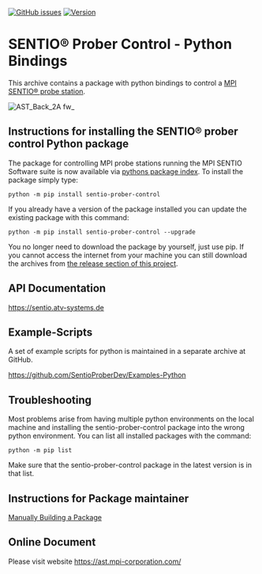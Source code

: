 [![GitHub issues](https://img.shields.io/github/issues/SentioProberDev/SentioProberControl.svg?maxAge=360)](https://github.com/SentioProberDev/SentioProberControl/issues)
[![Version](https://img.shields.io/github/release/SentioProberDev/SentioProberControl.svg?maxAge=360)](https://github.com/SentioProberDev/SentioProberControl/releases/)
# SENTIO® Prober Control - Python Bindings
This archive contains a package with python bindings to control a [MPI SENTIO® probe station](https://www.mpi-corporation.com/ast/engineering-probe-systems/mpi-sentio-software-suite/).

![AST_Back_2A fw_](https://user-images.githubusercontent.com/2202567/204108957-0c7a864a-a526-4d32-a1ca-51985a0b01c6.png)

## Instructions for installing the SENTIO® prober control Python package

The package for controlling MPI probe stations running the MPI SENTIO Software suite is now available via [pythons package index](https://pypi.org/project/sentio-prober-control/). To install the
package simply type:

```python -m pip install sentio-prober-control```

If you already have a version of the package installed you can update the existing package with this command:

```python -m pip install sentio-prober-control --upgrade```

You no longer need to download the package by yourself, just use pip. If you cannot access the internet from your machine you can still download the archives from [the release section of this project](https://github.com/SentioProberDev/SentioProberControl/releases/).

## API Documentation

https://sentio.atv-systems.de

## Example-Scripts

A set of example scripts for python is maintained in a separate archive at GitHub. 

https://github.com/SentioProberDev/Examples-Python

## Troubleshooting

Most problems arise from having multiple python environments on the local machine and installing the sentio-prober-control package into the wrong python environment. You can list all installed packages with the command:

```python -m pip list```

Make sure that the sentio-prober-control package in the latest version is in that list.

## Instructions for Package maintainer

[Manually Building a Package](https://github.com/SentioProberDev/SentioProberControl/blob/master/PackageUpdate.md)

## Online Document
Please visit website
https://ast.mpi-corporation.com/
